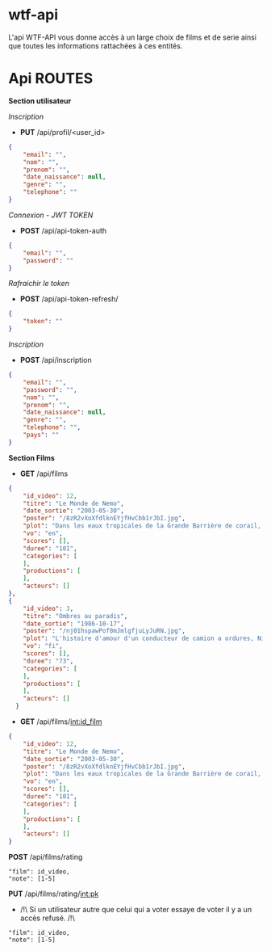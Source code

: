 # wtf-api

L'api WTF-API vous donne accès à un large choix de films et de serie ainsi que toutes les informations rattachées à ces entités.

# Api ROUTES

**Section utilisateur**

*Inscription*
- **PUT** /api/profil/<user_id>
```json
{
    "email": "",
    "nom": "",
    "prenom": "",
    "date_naissance": null,
    "genre": "",
    "telephone": ""
}
```

*Connexion - JWT TOKEN*
- **POST** /api/api-token-auth
```json
{
    "email": "",
    "password": ""
}
```

*Rafraichir le token*
- **POST** /api/api-token-refresh/
```json
{
    "token": ""
}
```

*Inscription*
- **POST** /api/inscription
```json
{
    "email": "",
    "password": "",
    "nom": "",
    "prenom": "",
    "date_naissance": null,
    "genre": "",
    "telephone": "",
    "pays": ""
}
```

**Section Films**

- **GET** /api/films
```json
{
    "id_video": 12,
    "titre": "Le Monde de Nemo",
    "date_sortie": "2003-05-30",
    "poster": "/8zR2vXoXfdlknEYjfHvCbb1rJbI.jpg",
    "plot": "Dans les eaux tropicales de la Grande Barrière de corail, un poisson-clown du nom de Marin mène une existence paisible avec son fils unique, Nemo. Redoutant l'océan et ses risques imprévisibles, il fait de son mieux pour protéger son fils. Comme tous les petits poissons de son âge, celui-ci rêve pourtant d'explorer les mystérieux récifs. Lorsque Nemo disparaît, Marin devient malgré lui le héros d'une quête unique et palpitante. Le pauvre papa ignore que son rejeton à écailles a été emmené jusque dans l'aquarium d'un dentiste. Marin ne s'engagera pas seul dans l'aventure : la jolie Dory, un poisson-chirurgien bleu à la mémoire défaillante et au grand cœur, va se révéler d'une aide précieuse. Les deux poissons vont affronter d'innombrables dangers, mais l'optimisme de Dory va pousser Marin à surmonter toutes ses peurs.",
    "vo": "en",
    "scores": [],
    "duree": "101",
    "categories": [
    ],
    "productions": [
    ],
    "acteurs": []
},
{
    "id_video": 3,
    "titre": "Ombres au paradis",
    "date_sortie": "1986-10-17",
    "poster": "/nj01hspawPof0mJmlgfjuLyJuRN.jpg",
    "plot": "L'histoire d'amour d'un conducteur de camion a ordures, Nikander, et d'une caissiere de supermarche, Ilona. Un des rares films du nouveau cinema finlandais enfin sur nos ecrans.",
    "vo": "fi",
    "scores": [],
    "duree": "73",
    "categories": [
    ],
    "productions": [
    ],
    "acteurs": []
  }
```


- **GET** /api/films/<int:id_film>
```json
{
    "id_video": 12,
    "titre": "Le Monde de Nemo",
    "date_sortie": "2003-05-30",
    "poster": "/8zR2vXoXfdlknEYjfHvCbb1rJbI.jpg",
    "plot": "Dans les eaux tropicales de la Grande Barrière de corail, un poisson-clown du nom de Marin mène une existence paisible avec son fils unique, Nemo. Redoutant l'océan et ses risques imprévisibles, il fait de son mieux pour protéger son fils. Comme tous les petits poissons de son âge, celui-ci rêve pourtant d'explorer les mystérieux récifs. Lorsque Nemo disparaît, Marin devient malgré lui le héros d'une quête unique et palpitante. Le pauvre papa ignore que son rejeton à écailles a été emmené jusque dans l'aquarium d'un dentiste. Marin ne s'engagera pas seul dans l'aventure : la jolie Dory, un poisson-chirurgien bleu à la mémoire défaillante et au grand cœur, va se révéler d'une aide précieuse. Les deux poissons vont affronter d'innombrables dangers, mais l'optimisme de Dory va pousser Marin à surmonter toutes ses peurs.",
    "vo": "en",
    "scores": [],
    "duree": "101",
    "categories": [
    ],
    "productions": [
    ],
    "acteurs": []
}
```

**POST** /api/films/rating
```
"film": id_video,
"note": [1-5]
```

**PUT** /api/films/rating/<int:pk>
- /!\ Si un utilisateur autre que celui qui a voter essaye de voter il y a un accès refusé. /!\
```
"film": id_video,
"note": [1-5]
```
